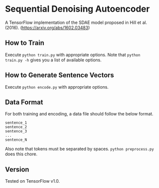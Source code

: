 # Sequential Denoising Autoencoder
A TensorFlow implementation of the SDAE model proposed in Hill et al. (2016).
(https://arxiv.org/abs/1602.03483)

## How to Train
Execute `python train.py` with appropriate options.
Note that `python train.py -h` gives you a list of available options.

## How to Generate Sentence Vectors
Execute `python encode.py` with appropriate options.

## Data Format
For both training and encoding, a data file should follow the below format.
```
sentence_1
sentence_2
sentence_3
...
sentence_N
```
Also note that tokens must be separated by spaces.
`python preprocess.py` does this chore.

## Version
Tested on TensorFlow v1.0.
